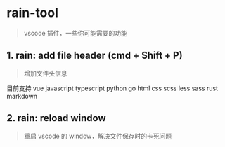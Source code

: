 # rain-tool

> vscode 插件，一些你可能需要的功能

## 1. rain: add file header (cmd + Shift + P)

> 增加文件头信息

目前支持 vue javascript typescript python go html css scss less sass rust markdown

## 2. rain: reload window

> 重启 vscode 的 window，解决文件保存时的卡死问题